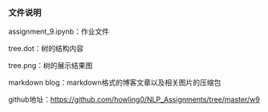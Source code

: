 ### 文件说明

assignment_9.ipynb：作业文件

tree.dot：树的结构内容

tree.png：树的展示结果图

markdown blog：markdown格式的博客文章以及相关图片的压缩包

github地址：<https://github.com/howling0/NLP_Assignments/tree/master/w9>

